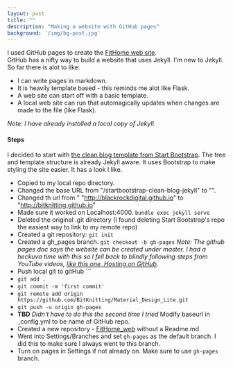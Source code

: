 ```yaml
---
layout: post
title: ""
description: "Making a website with GitHub pages"
background: '/img/bg-post.jpg'
---
```

I used GitHub pages to create the [FitHome web site](https://bitknitting.github.io/FitHome_web/).  
GitHub has a nifty way to build a website that uses Jekyll. I'm new to Jekyll.  So far there is alot to like:
* I can write pages in markdown.
* It is heavily template based - this reminds me alot like Flask.
* A web site can start off with a basic template.
* A local web site can run that automagically updates when changes are made to the file (like Flask).  
  
_Note: I have already installed a local copy of Jekyll._
#### Steps
I decided to start with [the clean blog template from Start Bootstrap](https://startbootstrap.com/themes/clean-blog-jekyll/).  The tree and template structure is already Jekyll aware.  It uses Bootstrap to make styling the site easier.  It has a look I like.
* Copied to my local repo directory.  
* Changed the base URL from "/startbootstrap-clean-blog-jekyll" to "".  
* Changed th url from " "http://blackrockdigital.github.io" to "http://bitknitting.github.io"
* Made sure it worked on Localhost:4000.  ```bundle exec jekyll serve```
* Deleted the original .git directory (I found deleting Start Bootstrap's repo the easiest way to link to my remote repo)
* Created a git repository: ```git init``` 
* Created a gh_pages branch.  ```git checkout -b gh-pages``` _Note: The github pages doc says the website can be created under master.  I had a heckuva time with this so I fell back to blindly following steps from YouTube videos, [like this one, Hosting on GitHub](https://www.youtube.com/watch?v=fqFjuX4VZmU)_.  
* Push local git to gitHub ```
* ```git add .```
* ```git commit -m 'first commit'```
* ```git remote add origin https://github.com/BitKnitting/Material_Design_Lite.git```
* ```git push -u origin gh-pages```  
* __TBD__ _Didn't have to do this the second time I tried_ Modify baseurl in _config.yml to be name of GitHub repo.
* Created a new repository - [FitHome_web]() without a Readme.md.   
* Went into Settings/Branches and set ```gh-pages``` as the default branch.  I did this to make sure I always went to this branch.  
* Turn on pages in Settings if not already on.  Make sure to use ```gh-pages``` branch.

 